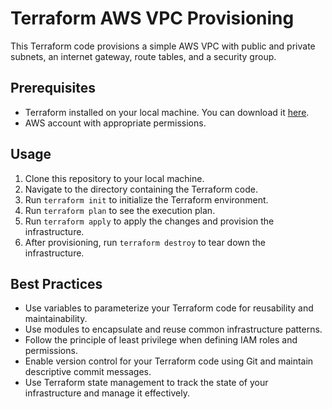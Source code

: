 # Terraform AWS VPC Provisioning

This Terraform code provisions a simple AWS VPC with public and private subnets, an internet gateway, route tables, and a security group.

## Prerequisites
- Terraform installed on your local machine. You can download it [here](https://www.terraform.io/downloads.html).
- AWS account with appropriate permissions.

## Usage
1. Clone this repository to your local machine.
2. Navigate to the directory containing the Terraform code.
3. Run `terraform init` to initialize the Terraform environment.
4. Run `terraform plan` to see the execution plan.
5. Run `terraform apply` to apply the changes and provision the infrastructure.
6. After provisioning, run `terraform destroy` to tear down the infrastructure.

## Best Practices
- Use variables to parameterize your Terraform code for reusability and maintainability.
- Use modules to encapsulate and reuse common infrastructure patterns.
- Follow the principle of least privilege when defining IAM roles and permissions.
- Enable version control for your Terraform code using Git and maintain descriptive commit messages.
- Use Terraform state management to track the state of your infrastructure and manage it effectively.

